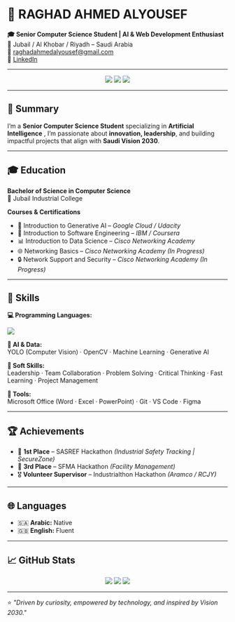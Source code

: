 # 💼 RAGHAD AHMED ALYOUSEF

**🎓 Senior Computer Science Student | AI & Web Development Enthusiast**  
📍 Jubail / Al Khobar / Riyadh – Saudi Arabia  
📧 raghadahmedalyousef@gmail.com  
🔗 [LinkedIn](https://www.linkedin.com/in/raghadalyousef)

---

<p align="center">
  <img src="https://img.shields.io/badge/Focus-Artificial%20Intelligence-2ea44f?style=for-the-badge" />
  <img src="https://img.shields.io/badge/Passion-Innovation%20%26%20Vision%202030-blue?style=for-the-badge" />
  <img src="https://img.shields.io/badge/Status-Senior%20CS%20Student-yellow?style=for-the-badge" />
</p>

---

## 🎯 Summary
I’m a **Senior Computer Science Student** specializing in **Artificial Intelligence** , I’m passionate about **innovation, leadership**, and building impactful projects that align with **Saudi Vision 2030**.

---

## 🎓 Education
**Bachelor of Science in Computer Science**  
📍 Jubail Industrial College 

**Courses & Certifications**
- 🧠 Introduction to Generative AI – *Google Cloud / Udacity*  
- 🧩 Introduction to Software Engineering – *IBM / Coursera*  
- 📊 Introduction to Data Science – *Cisco Networking Academy*  
- 🌐 Networking Basics – *Cisco Networking Academy* *(In Progress)*  
- 🔒 Network Support and Security – *Cisco Networking Academy* *(In Progress)*

---

## 🧠 Skills

**💻 Programming Languages:**  
<p>
  <img src="https://skillicons.dev/icons?i=python,java,cpp,html,css,js,php,mysql" />
</p>

**🤖 AI & Data:**  
YOLO (Computer Vision) · OpenCV · Machine Learning · Generative AI  

**💬 Soft Skills:**  
Leadership · Team Collaboration · Problem Solving · Critical Thinking · Fast Learning · Project Management  

**🧰 Tools:**  
Microsoft Office (Word · Excel · PowerPoint) · Git · VS Code · Figma  

---

## 🏆 Achievements
- 🥇 **1st Place** – SASREF Hackathon *(Industrial Safety Tracking | SecureZone)*  
- 🥉 **3rd Place** – SFMA Hackathon *(Facility Management)*  
- 🎖️ **Volunteer Supervisor** – Industrialthon Hackathon *(Aramco / RCJY)*  

---

## 🌐 Languages
- 🇸🇦 **Arabic:** Native  
- 🇬🇧 **English:** Fluent  

---

## 📈 GitHub Stats
<p align="center">
  <img src="https://github-readme-stats.vercel.app/api?username=raghadahmedalyousef-code&show_icons=true&theme=tokyonight" />
  <img src="https://github-readme-streak-stats.herokuapp.com?user=raghadahmedalyousef-code&theme=tokyonight" />
  <img src="https://github-readme-stats.vercel.app/api/top-langs/?username=raghadahmedalyousef-code&layout=compact&theme=tokyonight" />
</p>

---

⭐ *"Driven by curiosity, empowered by technology, and inspired by Vision 2030."*
